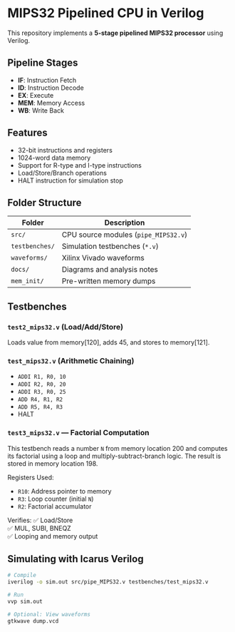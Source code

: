 # MIPS32 Pipelined CPU in Verilog

This repository implements a **5-stage pipelined MIPS32 processor** using Verilog.

## Pipeline Stages
- **IF**: Instruction Fetch
- **ID**: Instruction Decode
- **EX**: Execute
- **MEM**: Memory Access
- **WB**: Write Back

## Features
- 32-bit instructions and registers
- 1024-word data memory
- Support for R-type and I-type instructions
- Load/Store/Branch operations
- HALT instruction for simulation stop

## Folder Structure

| Folder       | Description                                 |
|--------------|---------------------------------------------|
| `src/`       | CPU source modules (`pipe_MIPS32.v`)        |
| `testbenches/` | Simulation testbenches (`*.v`)             |
| `waveforms/` | Xilinx Vivado waveforms            |
| `docs/`      | Diagrams and analysis notes                 |
| `mem_init/`  | Pre-written memory dumps         |

## Testbenches

### `test2_mips32.v` (Load/Add/Store)
Loads value from memory[120], adds 45, and stores to memory[121].


### `test_mips32.v` (Arithmetic Chaining)
- `ADDI R1, R0, 10`
- `ADDI R2, R0, 20`
- `ADDI R3, R0, 25`
- `ADD R4, R1, R2`
- `ADD R5, R4, R3`
- HALT

### `test3_mips32.v` — Factorial Computation

This testbench reads a number `N` from memory location 200 and computes its factorial using a loop and multiply-subtract-branch logic. The result is stored in memory location 198.

Registers Used:
- `R10`: Address pointer to memory
- `R3`: Loop counter (initial `N`)
- `R2`: Factorial accumulator

Verifies:
✅ Load/Store  
✅ MUL, SUBI, BNEQZ  
✅ Looping and memory output




## Simulating with Icarus Verilog

```bash
# Compile
iverilog -o sim.out src/pipe_MIPS32.v testbenches/test_mips32.v

# Run
vvp sim.out

# Optional: View waveforms
gtkwave dump.vcd
